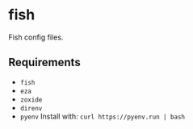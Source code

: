 # fish

Fish config files.

## Requirements

- `fish`
- `eza`
- `zoxide`
- `direnv`
- `pyenv` Install with: `curl https://pyenv.run | bash`

